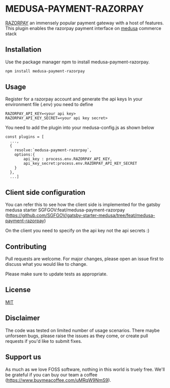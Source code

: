 # MEDUSA-PAYMENT-RAZORPAY

[RAZORPAY](https://razorpay.comm) an immensely popular payment gateway with a host of features. 
This plugin enables the razorpay payment interface on [medusa](https://medusajs.com) commerce stack

## Installation

Use the package manager npm to install medusa-payment-razorpay.

```bash
npm install medusa-payment-razorpay
```

## Usage


Register for a razorpay account and generate the api keys
In your environment file (.env) you need to define 
```
RAZORPAY_API_KEY=<your api key>
RAZORPAY_API_KEY_SECRET=<your api key secret>
```
You need to add the plugin into your medusa-config.js as shown below

```
const plugins = [
  ...,
  {
    resolve:`medusa-payment-razorpay`,
    options:{
        api_key : process.env.RAZORPAY_API_KEY,
        api_key_secret:process.env.RAZORPAY_API_KEY_SECRET
    }
  },
  ...]
```
## Client side configuration

You can refer this to see how the client side is implemented for the gatsby medusa starter
SGFGOV:feat/medusa-payment-razorpay (https://github.com/SGFGOV/gatsby-starter-medusa/tree/feat/medusa-payment-razorpay)

On the client you need to specify on the api key not the api secrets :)


## Contributing


Pull requests are welcome. For major changes, please open an issue first to discuss what you would like to change.

Please make sure to update tests as appropriate.

## License
[MIT](https://choosealicense.com/licenses/mit/)



## Disclaimer
The code was tested on limited number of usage scenarios. There maybe unforseen bugs, please raise the issues as they come, or create pull requests if you'd like to submit fixes.


## Support us 

As much as we love FOSS software, nothing in this world is truely free. We'll be grateful if you can buy our team a coffee (https://www.buymeacoffee.com/uMRqW9NmS9). 